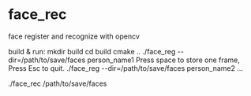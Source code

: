 # face_rec
face register and recognize with opencv

build & run:
mkdir build
cd build
cmake ..
./face\_reg --dir=/path/to/save/faces person\_name1
Press space to store one frame, Press Esc to quit.
./face\_reg --dir=/path/to/save/faces person\_name2
...

./face\_rec /path/to/save/faces
